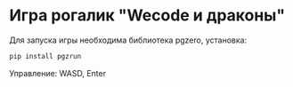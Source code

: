 # Игра рогалик "Wecode и драконы"

Для запуска игры необходима библиотека pgzero, установка:
```bash
pip install pgzrun
```

Управление:
WASD, Enter
